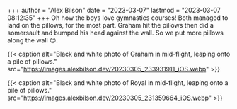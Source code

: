 +++
author = "Alex Bilson"
date = "2023-03-07"
lastmod = "2023-03-07 08:12:35"
+++
Oh how the boys love gymnastics courses! Both managed to land on the pillows, for the most part. Graham hit the pillows then did a somersault and bumped his head against the wall. So we put more pillows along the wall 😊.

{{< caption alt="Black and white photo of Graham in mid-flight, leaping onto a pile of pillows." src="https://images.alexbilson.dev/20230305_233931911_iOS.webp" >}}

{{< caption alt="Black and white photo of Royal in mid-flight, leaping onto a pile of pillows." src="https://images.alexbilson.dev/20230305_231359664_iOS.webp" >}}
